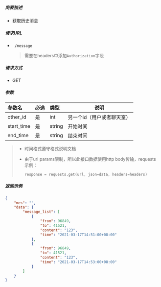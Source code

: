 ##### 简要描述

- 获取历史消息

##### 请求URL

- ` /message`

  > 需要在headers中添加`Authorization`字段

##### 请求方式

- GET

##### 参数



| 参数名     | 必选 | 类型   | 说明                       |
| :--------- | :--- | :----- | -------------------------- |
| other_id   | 是   | int    | 另一个id（用户或者聊天室） |
| start_time | 是   | string | 开始时间                   |
| end_time   | 是   | string | 结束时间                   |



> - 时间格式遵守格式说明文档
>
> - 由于url params限制，所以此接口数据使用http body传输，requests示例：
>
>   ```python
>   response = requests.get(url, json=data, headers=headers)
>   ```
>
>   



##### 返回示例 

```json
{
    "mes": "",
    "data": {
        "message_list": [
            {
                "from": 96849,
                "to": 41521,
                "content": "123",
                "time": "2021-03-17T14:51:00+08:00"
            },
            {
                "from": 96849,
                "to": 41521,
                "content": "123",
                "time": "2021-03-17T14:53:00+08:00"
            }
        ]
    }
}
```